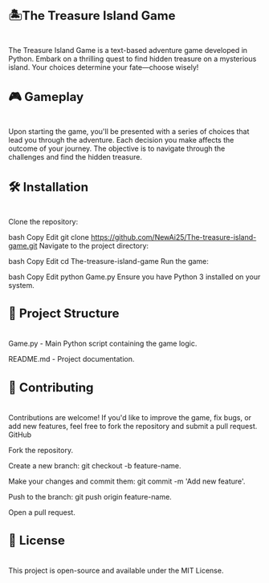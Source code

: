  <h2 style="font-size:24px;">🏝️The Treasure Island Game</h2><br>
The Treasure Island Game is a text-based adventure game developed in Python. Embark on a thrilling quest to find hidden treasure on a mysterious island. Your choices determine your fate—choose wisely!


<h2 style="font-size:24px;">🎮 Gameplay </h2><br>
Upon starting the game, you'll be presented with a series of choices that lead you through the adventure. Each decision you make affects the outcome of your journey. The objective is to navigate through the challenges and find the hidden treasure.

<h2 style="font-size:24px;">🛠️ Installation </h2><br>
Clone the repository:

bash
Copy
Edit
git clone https://github.com/NewAi25/The-treasure-island-game.git
Navigate to the project directory:

bash
Copy
Edit
cd The-treasure-island-game
Run the game:

bash
Copy
Edit
python Game.py
Ensure you have Python 3 installed on your system.

<h2 style="font-size:24px;">📂 Project Structure</h2><br>
Game.py - Main Python script containing the game logic.

README.md - Project documentation.

<h2 style=font-size:24px;">🤝 Contributing</h2><br>
Contributions are welcome! If you'd like to improve the game, fix bugs, or add new features, feel free to fork the repository and submit a pull request.
GitHub

Fork the repository.

Create a new branch: git checkout -b feature-name.

Make your changes and commit them: git commit -m 'Add new feature'.

Push to the branch: git push origin feature-name.

Open a pull request.

<h2 style="font-size:24px;">📄 License</h2><br>
This project is open-source and available under the MIT License.

